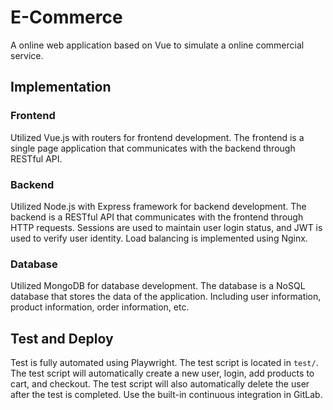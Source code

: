 # E-Commerce

A online web application based on Vue to simulate a online commercial service.

## Implementation

### Frontend
Utilized Vue.js with routers for frontend development. The frontend is a single page application that communicates with the backend through RESTful API. 

### Backend
Utilized Node.js with Express framework for backend development. The backend is a RESTful API that communicates with the frontend through HTTP requests. Sessions are used to maintain user login status, and JWT is used to verify user identity. Load balancing is implemented using Nginx.

### Database
Utilized MongoDB for database development. The database is a NoSQL database that stores the data of the application. Including user information, product information, order information, etc. 

## Test and Deploy

Test is fully automated using Playwright. The test script is located in `test/`. The test script will automatically create a new user, login, add products to cart, and checkout. The test script will also automatically delete the user after the test is completed.
Use the built-in continuous integration in GitLab.